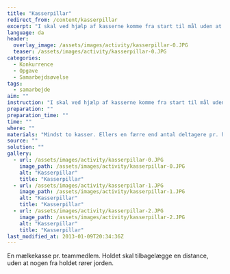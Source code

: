 ```yaml
---
title: "Kasserpillar"
redirect_from: /content/kasserpillar
excerpt: "I skal ved hjælp af kasserne komme fra start til mål uden at røre jorden. I har et antal kasser alt efter hvor mange I er. I skal mindst have to kasser. Ellers har I en kasse færre end I har deltagere. Dvs. hvis I er 4 i gruppen, kan I bruge 3 kasser. Opgaven er løst, når i er kommet fra start til mål, og I har lagt kasserne på plads igen."
language: da
header:
  overlay_image: /assets/images/activity/kasserpillar-0.JPG
  teaser: /assets/images/activity/kasserpillar-0.JPG
categories: 
  - Konkurrence
  - Opgave
  - Samarbejdsøvelse
tags: 
  - samarbejde
aim: ""
instruction: "I skal ved hjælp af kasserne komme fra start til mål uden at røre jorden. I har et antal kasser alt efter hvor mange I er. I skal mindst have to kasser. Ellers har I en kasse færre end I har deltagere. Dvs. hvis I er 4 i gruppen, kan I bruge 3 kasser. Opgaven er løst, når i er kommet fra start til mål, og I har lagt kasserne på plads igen."
preparation: ""
preparation_time: ""
time: ""
where: ""
materials: "Mindst to kasser. Ellers en færre end antal deltagere pr. hold."
source: ""
solution: ""
gallery:
  - url: /assets/images/activity/kasserpillar-0.JPG
    image_path: /assets/images/activity/kasserpillar-0.JPG
    alt: "Kasserpillar"
    title: "Kasserpillar"
  - url: /assets/images/activity/kasserpillar-1.JPG
    image_path: /assets/images/activity/kasserpillar-1.JPG
    alt: "Kasserpillar"
    title: "Kasserpillar"
  - url: /assets/images/activity/kasserpillar-2.JPG
    image_path: /assets/images/activity/kasserpillar-2.JPG
    alt: "Kasserpillar"
    title: "Kasserpillar"
last_modified_at: 2013-01-09T20:34:36Z
---
```

En mælkekasse pr. teammedlem. Holdet skal tilbagelægge en distance, uden at nogen fra holdet rører jorden.
